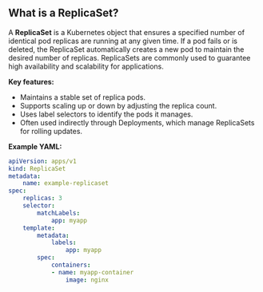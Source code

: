 ## What is a ReplicaSet?

A **ReplicaSet** is a Kubernetes object that ensures a specified number of identical pod replicas are running at any given time. If a pod fails or is deleted, the ReplicaSet automatically creates a new pod to maintain the desired number of replicas. ReplicaSets are commonly used to guarantee high availability and scalability for applications.

**Key features:**
- Maintains a stable set of replica pods.
- Supports scaling up or down by adjusting the replica count.
- Uses label selectors to identify the pods it manages.
- Often used indirectly through Deployments, which manage ReplicaSets for rolling updates.

**Example YAML:**
```yaml
apiVersion: apps/v1
kind: ReplicaSet
metadata:
    name: example-replicaset
spec:
    replicas: 3
    selector:
        matchLabels:
            app: myapp
    template:
        metadata:
            labels:
                app: myapp
        spec:
            containers:
            - name: myapp-container
                image: nginx
```